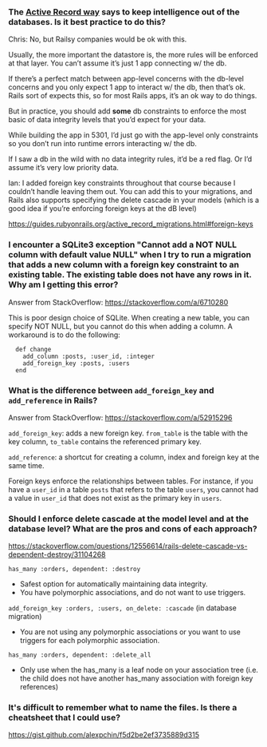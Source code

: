 ### The [Active Record way](https://guides.rubyonrails.org/active_record_migrations.html#active-record-and-referential-integrity) says to keep intelligence out of the databases. Is it best practice to do this?

Chris:
No, but Railsy companies would be ok with this.

Usually, the more important the datastore is, the more rules will be enforced at that layer. You can’t assume it’s just 1 app connecting w/ the db.

If there’s a perfect match between app-level concerns with the db-level concerns and you only expect 1 app to interact w/ the db, then that’s ok. Rails sort of expects this, so for most Rails apps, it’s an ok way to do things.

But in practice, you should add **some** db constraints to enforce the most basic of data integrity levels that you’d expect for your data.

While building the app in 5301, I’d just go with the app-level only constraints so you don’t run into runtime errors interacting w/ the db.

If I saw a db in the wild with no data integrity rules, it’d be a red flag. Or I’d assume it’s very low priority data.

Ian:
I added foreign key constraints throughout that course because I couldn’t handle leaving them out. You can add this to your migrations, and Rails also supports specifying the delete cascade in your models (which is a good idea if you’re enforcing foreign keys at the dB level)

https://guides.rubyonrails.org/active_record_migrations.html#foreign-keys

### I encounter a SQLite3 exception "Cannot add a NOT NULL column with default value NULL" when I try to run a migration that adds a new column with a foreign key constraint to an existing table. The existing table does not have any rows in it. Why am I getting this error?

Answer from StackOverflow: https://stackoverflow.com/a/6710280

This is poor design choice of SQLite. When creating a new table, you can specify NOT NULL, but you cannot do this when adding a column. A workaround is to do the following:
```
  def change
    add_column :posts, :user_id, :integer
    add_foreign_key :posts, :users
  end
```

### What is the difference between `add_foreign_key` and `add_reference` in Rails?

Answer from StackOverflow: https://stackoverflow.com/a/52915296

`add_foreign_key`: adds a new foreign key. `from_table` is the table with the key column, `to_table` contains the referenced primary key.

`add_reference`: a shortcut for creating a column, index and foreign key at the same time.

Foreign keys enforce the relationships between tables. For instance, if you have a `user_id` in a table `posts` that refers to the table `users`, you cannot had a value in `user_id` that does not exist as the primary key in `users`.

### Should I enforce delete cascade at the model level and at the database level? What are the pros and cons of each approach?
https://stackoverflow.com/questions/12556614/rails-delete-cascade-vs-dependent-destroy/31104268

`has_many :orders, dependent: :destroy`
- Safest option for automatically maintaining data integrity.
- You have polymorphic associations, and do not want to use triggers.

`add_foreign_key :orders, :users, on_delete: :cascade` (in database migration)
- You are not using any polymorphic associations or you want to use triggers for each polymorphic association.

`has_many :orders, dependent: :delete_all`
- Only use when the has_many is a leaf node on your association tree (i.e. the child does not have another has_many association with foreign key references)

### It's difficult to remember what to name the files. Is there a cheatsheet that I could use?
https://gist.github.com/alexpchin/f5d2be2ef3735889d315
